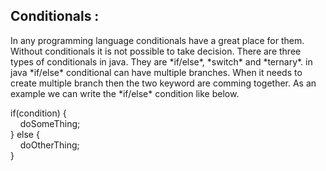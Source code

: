 ## Conditionals : 
<p>In any programming language conditionals have a great place for them.
Without conditionals it is not possible to take decision. There are three types of 
conditionals in java. They are *if/else*, *switch* and *ternary*. in java *if/else* conditional
can have multiple branches. When it needs to create multiple branch then the two keyword are comming together.
As an example we can write the *if/else* condition like below.
    <p> 
        if(condition) {
        <br/>
            &nbsp;&nbsp;&nbsp;&nbsp;doSomeThing;
        <br/>
        } else {
        <br/>
            &nbsp;&nbsp;&nbsp;&nbsp;doOtherThing;
        <br/>
        }
    </p>
</p> 
